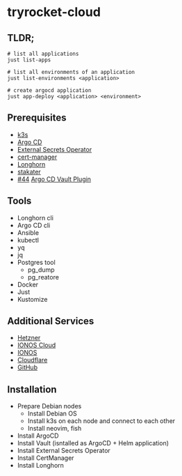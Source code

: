 # tryrocket-cloud

## TLDR;

    # list all applications
    just list-apps

    # list all environments of an application
    just list-environments <application>

    # create argocd application
    just app-deploy <application> <environment>

## Prerequisites

- [k3s](https://k3s.io/)
- [Argo CD](https://argo-cd.readthedocs.io/en/stable/)
- [External Secrets Operator](https://external-secrets.io/latest/)
- [cert-manager](https://cert-manager.io/)
- [Longhorn](https://longhorn.io/)
- [stakater](https://docs.stakater.com/reloader/#)
- [#44](https://github.com/tryrocket-cloud/tryrocket-cloud/issues/44) [Argo CD Vault Plugin ](https://argocd-vault-plugin.readthedocs.io/en/stable/)

## Tools

- Longhorn cli
- Argo CD cli
- Ansible
- kubectl
- yq
- jq
- Postgres tool
  - pg_dump
  - pg_reatore
- Docker
- Just
- Kustomize


## Additional Services

- [Hetzner](https://www.hetzner.com/)
- [IONOS Cloud](https://cloud.ionos.de/)
- [IONOS](https://www.ionos.de)
- [Cloudflare](https://www.cloudflare.com)
- [GitHub](https://github.com/)

## Installation

- Prepare Debian nodes
  - Install Debian OS
  - Install k3s on each node and connect to each other
  - Install neovim, fish
- Install ArgoCD
- Install Vault (isntalled as ArgoCD + Helm application)
- Install External Secrets Operator
- Install CertManager
- Install Longhorn